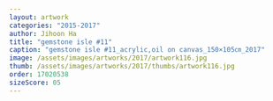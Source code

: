 ```yaml
---
layout: artwork
categories: "2015-2017"
author: Jihoon Ha
title: "gemstone isle #11"
caption: "gemstone isle #11_acrylic,oil on canvas_150×105㎝_2017"
image: /assets/images/artworks/2017/artwork116.jpg
thumb: /assets/images/artworks/2017/thumbs/artwork116.jpg
order: 17020538
sizeScore: 05
---
```

